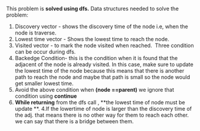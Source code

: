 This problem is **solved using dfs.**
Data structures needed to solve the problem:
1. Discovery vector - shows the discovery time of the node i.e, when the node is traverse.
2. Lowest time vector - Shows the lowest time to reach the node.
3. Visited vector - to mark the node visited when reached.
​
Three condition can be occur during dfs.
1. Backedge Condition- this is the condition when it is found that the adjacent of the node is already visited. In this case, make sure to update the lowest time of the node because this means that there is another path to reach the node and maybe that path is small so the node would get smaller lowest time.
2. Avoid the above condition when **(node  ==parent)**  we ignore that condition using **continue**
3. **While returning** from the dfs call , **the lowest time of node must be update **.
4.If the lowertime of node is larger than the discovery time of the adj. that means there is no other way for them to reach each other. we can say that there is a bridge between them.